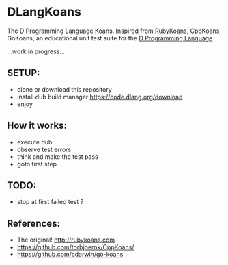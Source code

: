 DLangKoans
==========

The D Programming Language Koans. Inspired from RubyKoans, CppKoans, GoKoans; an educational unit test suite for the [D Programming Language](https://dlang.org)

...work in progress...

SETUP:
------
 - clone or download this repository
 - install dub build manager https://code.dlang.org/download
 - enjoy


How it works:
------------
 - execute dub
 - observe test errors
 - think and make the test pass
 - goto first step

TODO:
----
 - stop at first failed test ?
 

References:
-----------
 - The original! http://rubykoans.com
 - https://github.com/torbjoernk/CppKoans/
 - https://github.com/cdarwin/go-koans

